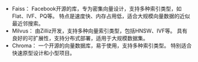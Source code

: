 * Faiss：
Facebook开源的库，专为密集向量设计，支持多种索引类型，如Flat、IVF、PQ等。
特点是速度快、内存占用低，适合大规模向量数据的近似最近邻搜索。
* Milvus：
由Zilliz开发，支持多种向量索引类型，包括HNSW、IVF等。
具有良好的可扩展性，支持分布式部署，适用于大规模数据集。
* Chroma：
一个开源的向量数据库，易于使用，支持多种索引类型。
特别适合快速原型设计和小型项目。